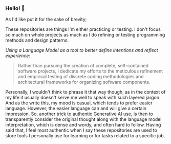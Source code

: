### Hello! 👋

As I'd like put it for the sake of brevity;

These repositories are things I'm either practicing or testing. I don't focus so much on whole projects as much as I do refining or testing programming methods and design patterns.

_Using a Language Model as a tool to better define intentions and reflect experience:_

> Rather than pursuing the creation of complete, self-contained software projects, I dedicate my efforts to the meticulous refinement and empirical testing of discrete coding methodologies and architectural frameworks for organizing software components.

Personally, I wouldn't think to phrase it that way though, as in the context of my life it usually doesn't serve me well to speak with such layered jargon. And as the write this, my mood is casual, which tends to prefer easier language. However, the easier language can and will give a certain impression. So, another trick to authentic Generative AI use, is then to transparently consider the original thought along with the language model interpretation, which is dense and wordy, and often hard to follow. Having said that, I feel most authentic when I say these repositories are used to store tools I personally use for learning or for tasks related to a specific job.
